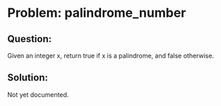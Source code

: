 # Problem: palindrome_number

## Question:

Given an integer x, return true if x is a palindrome, and false otherwise.


## Solution:

Not yet documented.


